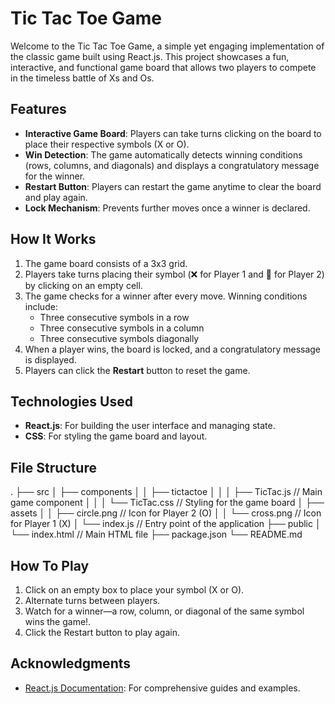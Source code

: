 # Tic Tac Toe Game

Welcome to the Tic Tac Toe Game, a simple yet engaging implementation of the classic game built using React.js. This project showcases a fun, interactive, and functional game board that allows two players to compete in the timeless battle of Xs and Os.

## Features

- **Interactive Game Board**: Players can take turns clicking on the board to place their respective symbols (X or O).
- **Win Detection**: The game automatically detects winning conditions (rows, columns, and diagonals) and displays a congratulatory message for the winner.
- **Restart Button**: Players can restart the game anytime to clear the board and play again.
- **Lock Mechanism**: Prevents further moves once a winner is declared.

## How It Works

1. The game board consists of a 3x3 grid.
2. Players take turns placing their symbol (❌ for Player 1 and 🔵 for Player 2) by clicking on an empty cell.
3. The game checks for a winner after every move. Winning conditions include:
   - Three consecutive symbols in a row
   - Three consecutive symbols in a column
   - Three consecutive symbols diagonally
4. When a player wins, the board is locked, and a congratulatory message is displayed.
5. Players can click the **Restart** button to reset the game.

## Technologies Used

- **React.js**: For building the user interface and managing state.
- **CSS**: For styling the game board and layout.

## File Structure

.
├── src
│ ├── components
│ │ ├── tictactoe
│ │ │ ├── TicTac.js // Main game component
│ │ │ └── TicTac.css // Styling for the game board
│ ├── assets
│ │ ├── circle.png // Icon for Player 2 (O)
│ │ └── cross.png // Icon for Player 1 (X)
│ └── index.js // Entry point of the application
├── public
│ └── index.html // Main HTML file
├── package.json
└── README.md

## How To Play

1. Click on an empty box to place your symbol (X or O).
2. Alternate turns between players.
3. Watch for a winner—a row, column, or diagonal of the same symbol wins the game!.
4. Click the Restart button to play again.

## Acknowledgments

- [React.js Documentation](https://react.dev/learn): For comprehensive guides and examples.
